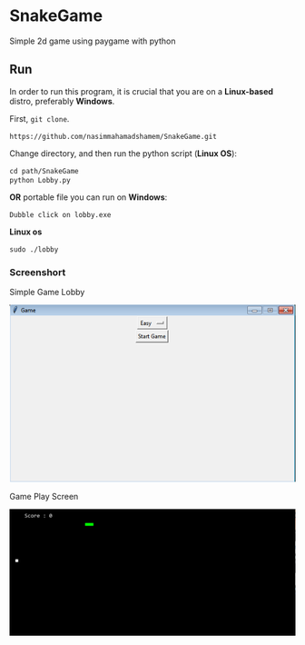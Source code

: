 # SnakeGame

Simple 2d game using paygame with python

## Run

In order to run this program, it is crucial that you are on a __Linux-based__ distro, preferably __Windows__.

First, `git clone`.

    https://github.com/nasimmahamadshamem/SnakeGame.git

Change directory, and then run the python script (__Linux OS__):

    cd path/SnakeGame
    python Lobby.py
    
    
__OR__
portable file you can run on __Windows__:
    
    Dubble click on lobby.exe

__Linux os__

    sudo ./lobby


### Screenshort

Simple Game Lobby

![Game Lobby](image/lobby.png)

Game Play Screen

![Simple Game Screen](image/game_screen.png)


